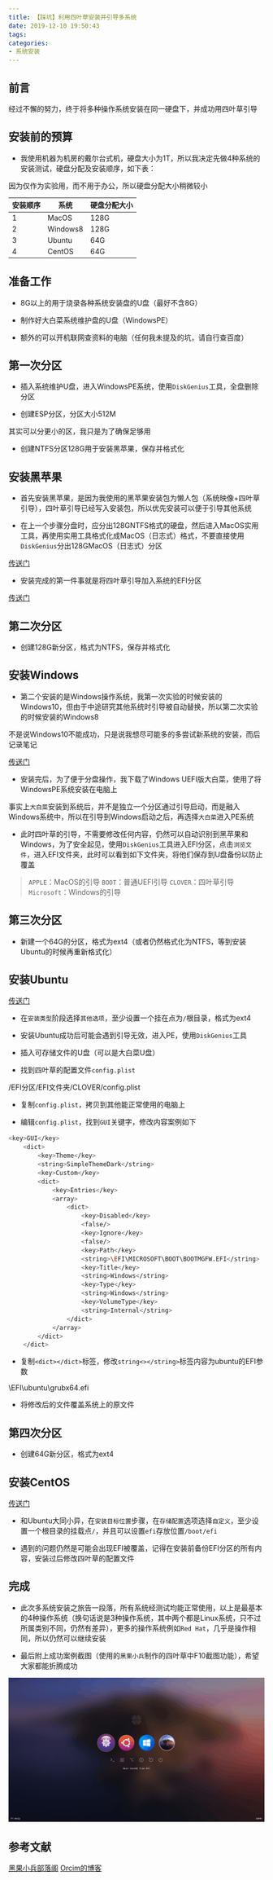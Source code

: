 ```yaml
---
title: 【踩坑】利用四叶草安装并引导多系统
date: 2019-12-10 19:50:43
tags:
categories:
- 系统安装
---
```


## 前言

经过不懈的努力，终于将多种操作系统安装在同一硬盘下，并成功用四叶草引导

<!-- more -->

## 安装前的预算

- 我使用机器为机房的戴尔台式机，硬盘大小为1T，所以我决定先做4种系统的安装测试，硬盘分配及安装顺序，如下表：

因为仅作为实验用，而不用于办公，所以硬盘分配大小稍微较小

|安装顺序|系统|硬盘分配大小|
|----|----|----|
|1|MacOS|128G|
|2|Windows8|128G|
|3|Ubuntu|64G|
|4|CentOS|64G|

## 准备工作

- 8G以上的用于烧录各种系统安装盘的U盘（最好不含8G）

- 制作好大白菜系统维护盘的U盘（WindowsPE）

- 额外的可以开机联网查资料的电脑（任何我未提及的坑，请自行查百度）

## 第一次分区

- 插入系统维护U盘，进入WindowsPE系统，使用`DiskGenius`工具，全盘删除分区

- 创建ESP分区，分区大小512M

其实可以分更小的区，我只是为了确保足够用

- 创建NTFS分区128G用于安装黑苹果，保存并格式化

## 安装黑苹果

- 首先安装黑苹果，是因为我使用的黑苹果安装包为懒人包（系统映像+四叶草引导），四叶草引导已经写入安装包，所以优先安装可以便于引导其他系统

- 在上一个步骤分盘时，应分出128GNTFS格式的硬盘，然后进入MacOS实用工具，再使用实用工具格式化成MacOS（日志式）格式，不要直接使用`DiskGenius`分出128GMacOS（日志式）分区

[传送门](https://feiju12138.github.io/2019/11/15/安装黑苹果系统/)

- 安装完成的第一件事就是将四叶草引导加入系统的EFI分区

[传送门](https://feiju12138.github.io/2019/11/15/将四叶草引导植入硬盘/)

## 第二次分区

- 创建128G新分区，格式为NTFS，保存并格式化

## 安装Windows

- 第二个安装的是Windows操作系统，我第一次实验的时候安装的Windows10，但由于中途研究其他系统时引导被自动替换，所以第二次实验的时候安装的Windows8

不是说Windows10不能成功，只是说我想尽可能多的多尝试新系统的安装，而后记录笔记

[传送门](https://feiju12138.github.io/2019/12/10/安装Windows8系统/)

- 安装完后，为了便于分盘操作，我下载了Windows UEFI版大白菜，使用了将WindowsPE系统安装在电脑上

事实上`大白菜`安装到系统后，并不是独立一个分区通过引导启动，而是融入Windows系统中，所以在引导到Windows启动之后，再选择`大白菜`进入PE系统

- 此时四叶草的引导，不需要修改任何内容，仍然可以自动识别到黑苹果和Windows，为了安全起见，使用`DiskGenius`工具进入EFI分区，点击`浏览文件`，进入EFI文件夹，此时可以看到如下文件夹，将他们保存到U盘备份以防止覆盖

> `APPLE`：MacOS的引导
> `BOOT`：普通UEFI引导
> `CLOVER`：四叶草引导
> `Microsoft`：Windows的引导

## 第三次分区

- 新建一个64G的分区，格式为ext4（或者仍然格式化为NTFS，等到安装Ubuntu的时候再重新格式化）

## 安装Ubuntu

[传送门](https://feiju12138.github.io/2019/11/16/安装UbuntuLinux系统/)

- 在`安装类型`阶段选择`其他选项`，至少设置一个挂在点为`/`根目录，格式为ext4

- 安装Ubuntu成功后可能会遇到引导无效，进入PE，使用`DiskGenius`工具

- 插入可存储文件的U盘（可以是大白菜U盘）

- 找到四叶草的配置文件`config.plist`

/EFI分区/EFI文件夹/CLOVER/config.plist

- 复制`config.plist`，拷贝到其他能正常使用的电脑上

- 编辑`config.plist`，找到`GUI`关键字，修改内容案例如下

``` bash
<key>GUI</key>
    <dict>
        <key>Theme</key>
        <string>SimpleThemeDark</string>
        <key>Custom</key>
        <dict>
            <key>Entries</key>
            <array>
                <dict>
                    <key>Disabled</key>
                    <false/>
                    <key>Ignore</key>
                    <false/>
                    <key>Path</key>
                    <string>\EFI\MICROSOFT\BOOT\BOOTMGFW.EFI</string>
                    <key>Title</key>
                    <string>Windows</string>
                    <key>Type</key>
                    <string>Windows</string>
                    <key>VolumeType</key>
                    <string>Internal</string>
                </dict>
            </array>
        </dict>
    </dict>
```

- 复制`<dict></dict>`标签，修改`string<></string>`标签内容为ubuntu的EFI参数

\EFI\ubuntu\grubx64.efi

- 将修改后的文件覆盖系统上的原文件

## 第四次分区

- 创建64G新分区，格式为ext4

## 安装CentOS

[传送门](https://feiju12138.github.io/2019/12/10/安装CentOSLinux系统/)

- 和Ubuntu大同小异，在`安装目标位置`步骤，在`存储配置`选项选择`自定义`，至少设置一个根目录的挂载点`/`，并且可以设置`efi`存放位置`/boot/efi`

- 遇到的问题仍然是可能会出现EFI被覆盖，记得在安装前备份EFI分区的所有内容，安装过后修改四叶草的配置文件

## 完成

- 此次多系统安装之旅告一段落，所有系统经测试均能正常使用，以上是最基本的4种操作系统（换句话说是3种操作系统，其中两个都是Linux系统，只不过所属类别不同，仍然有差异），更多的操作系统例如`Red Hat`，几乎是操作相同，所以仍然可以继续安装

- 最后附上成功案例截图（使用的`黑果小兵`制作的四叶草中F10截图功能），希望大家都能折腾成功

![01.gif](/images/20191210195043/01.gif)

## 参考文献

[黑果小兵部落阁](https://blog.daliansky.net/clover-user-manual.html)
[Orcim的博客](https://www.cnblogs.com/Orcim/p/11065755.html)

